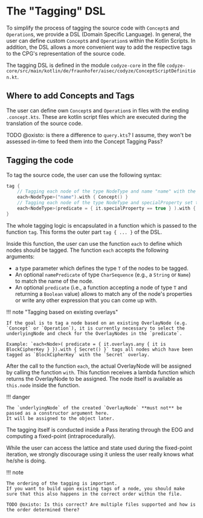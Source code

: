 # The "Tagging" DSL

To simplify the process of tagging the source code with `Concept`s and `Operation`s, we provide a DSL (Domain Specific Language).
In general, the user can define custom `Concept`s and `Operation`s within the Kotlin Scripts.
In addition, the DSL allows a more convenient way to add the respective tags to the CPG's representation of the source code.

The tagging DSL is defined in the module `codyze-core` in the file `codyze-core/src/main/kotlin/de/fraunhofer/aisec/codyze/ConceptScriptDefinition.kt`.

## Where to add Concepts and Tags

The user can define own `Concept`s and `Operation`s in files with the ending `.concept.kts`.
These are kotlin script files which are executed during the translation of the source code.

TODO @oxisto: is there a difference to `query.kts`? I assume, they won't be assessed in-time to feed them into the Concept Tagging Pass?

## Tagging the code

To tag the source code, the user can use the following syntax:

```kotlin
tag {
    // Tagging each node of the type NodeType and name "name" with the concept Concept
    each<NodeType>("name").with { Concept() }
    // Tagging each node of the type NodeType and specialProperty set to true with the concept Concept
    each<NodeType>(predicate = { it.specialProperty == true } ).with { Concept() }
}
```

The whole tagging logic is encapsulated in a function which is passed to the function `tag`. This forms the outer part
`tag { ... }` of the DSL.

Inside this function, the user can use the function `each` to define which nodes should be tagged. The function `each` accepts the following arguments:

* a type parameter which defines the type `T` of the nodes to be tagged.
* An optional `namePredicate` of type `CharSequence` (e.g., a `String` or `Name`) to match the name of the node.
* An optional `predicate` (i.e., a function accepting a node of type `T` and returning a `Boolean` value) allows to match any of the node's properties or write any other expression that you can come up with.

!!! note "Tagging based on existing overlays"

    If the goal is to tag a node based on an existing OverlayNode (e.g. `Concept` or `Operation`), it is currently necessary to select the underlyingNode and check for the OverlayNodes in the `predicate`.

    Example: `each<Node>( predicate = { it.overlays.any { it is BlockCipherKey } }).with { Secret() }` tags all nodes which have been tagged as `BlockCipherKey` with the `Secret` overlay.

After the call to the function `each`, the actual OverlayNode will be assigned by calling the function `with`.
This function receives a lambda function which returns the OverlayNode to be assigned.
The node itself is available as `this.node` inside the function.

!!! danger

    The `underlyingNode` of the created `OverlayNode` **must not** be passed as a constructor argument here.
    It will be assigned to the object later.

The tagging itself is conducted inside a Pass iterating through the EOG and computing a fixed-point (intraprocedurally).

While the user can access the lattice and state used during the fixed-point iteration, we strongly discourage using it unless the user really knows what he/she is doing.

!!! note

    The ordering of the tagging is important.
    If you want to build upon existing tags of a node, you should make sure that this also happens in the correct order within the file.

    TODO @oxisto: Is this correct? Are multiple files supported and how is the order determined there?
